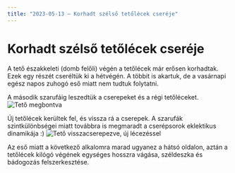 ```yaml
---
title: "2023-05-13 – Korhadt szélső tetőlécek cseréje"
---
```


# Korhadt szélső tetőlécek cseréje
A tető északkeleti (domb felőli) végén a tetőlécek már erősen korhadtak. Ezek egy részét cseréltük ki a hétvégén. A többit is akartuk, de a vasárnapi egész napos zuhogó eső miatt nem tudtuk folytatni.

A második szarufáig leszedtük a cserepeket és a régi tetőléceket.
![Tető megbontva](/tanya/img/20230513_teto_1.jpg)

Új tetőlécek kerültek fel, és vissza rá a cserepek. A szarufák szintkülönbségei miatt továbbra is megmaradt a cserépsorok eklektikus dinamikája :)
![Tető visszacserepezve, új lécezéssel](/tanya/img/20230513_teto_2.jpg)

Az eső miatt a következő alkalomra marad ugyanez a hátsó oldalon, aztán a tetőlécek kilógó végének egységes hosszra vágása, széldeszka és bádogozás felszerkesztése.
